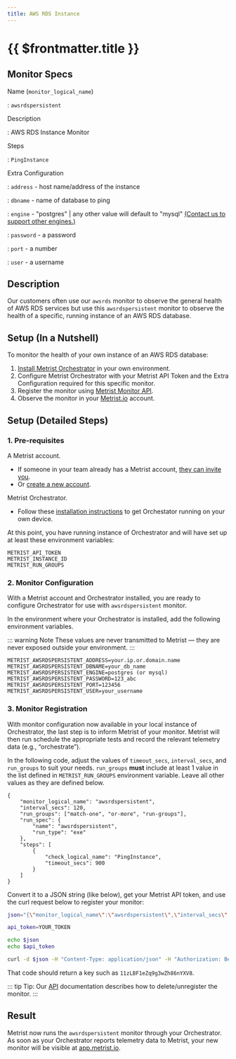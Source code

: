 ```yaml
---
title: AWS RDS Instance
---
```


# {{ $frontmatter.title }}

## Monitor Specs

Name (`monitor_logical_name`)

: `awsrdspersistent`

Description

: AWS RDS Instance Monitor

Steps

: `PingInstance`

Extra Configuration

: `address` - host name/address of the instance

: `dbname` - name of database to ping

: `engine` - "postgres" | any other value will default to "mysql" [(Contact us to support other engines.)](https://etrist.io/contact/)

: `password` - a password

: `port` - a number

: `user` - a username

## Description

Our customers often use our `awsrds` monitor to observe the general health of AWS RDS services but use this `awsrdspersistent` monitor to observe the health of a specific, running instance of an AWS RDS database.

## Setup (In a Nutshell)

To monitor the health of your own instance of an AWS RDS database:

1. [Install Metrist Orchestrator](/guides/orchestrator-installation) in your own environment.
1. Configure Metrist Orchestrator with your Metrist API Token and the Extra Configuration required for this specific monitor.
1. Register the monitor using [Metrist Monitor API](/tools/api).
1. Observe the monitor in your [Metrist.io](https://app.metrist.io/) account.

## Setup (Detailed Steps)

### 1. Pre-requisites

A Metrist account.
- If someone in your team already has a Metrist account, [they can invite you](/guides/web-app-invites).
- Or [create a new account](https://app.metrist.io/login/signup).

Metrist Orchestrator.
- Follow these [installation instructions](/guides/orchestrator-installation) to get Orchestator running on your own device.

At this point, you have running instance of Orchestrator and will have set up at least these environment variables:

```
METRIST_API_TOKEN
METRIST_INSTANCE_ID
METRIST_RUN_GROUPS
```

### 2. Monitor Configuration

With a Metrist account and Orchestrator installed, you are ready to configure Orchestrator for use with `awsrdspersistent` monitor.

In the environment where your Orchestrator is installed, add the following environment variables.

::: warning Note
These values are never transmitted to Metrist — they are never exposed outside your environment.
:::

```
METRIST_AWSRDSPERSISTENT_ADDRESS=your.ip.or.domain.name
METRIST_AWSRDSPERSISTENT_DBNAME=your_db_name
METRIST_AWSRDSPERSISTENT_ENGINE=postgres (or mysql)
METRIST_AWSRDSPERSISTENT_PASSWORD=123_abc
METRIST_AWSRDSPERSISTENT_PORT=123456
METRIST_AWSRDSPERSISTENT_USER=your_username
```

<!-- (You can start running Orchestrator now?) -->

### 3. Monitor Registration

With monitor configuration now available in your local instance of Orchestrator, the last step is to inform Metrist of your monitor. Metrist will then run schedule the appropriate tests and record the relevant telemetry data (e.g., “orchestrate”).

In the following code, adjust the values of `timeout_secs`, `interval_secs`, and `run_groups` to suit your needs. `run_groups` **must** include at least 1 value in the list defined in `METRIST_RUN_GROUPS` environment variable. Leave all other values as they are defined below.

```json{3-4,12}
{
	"monitor_logical_name": "awsrdspersistent",
	"interval_secs": 120,
	"run_groups": ["match-one", "or-more", "run-groups"],
	"run_spec": {
		"name": "awsrdspersistent",
		"run_type": "exe"
	},
	"steps": [
		{
			"check_logical_name": "PingInstance",
			"timeout_secs": 900
		}
	]
}
```

Convert it to a JSON string (like below), get your Metrist API token, and use the curl request below to register your monitor:

```sh
json="{\"monitor_logical_name\":\"awsrdspersistent\",\"interval_secs\":120,\"run_groups\":[\"match-one\",\"or-more\",\"run-groups\"],\"run_spec\":{\"name\":\"awsrdspersistent\",\"run_type\":\"exe\"},\"steps\":[{\"check_logical_name\":\"PingInstance\",\"timeout_secs\":900}]}"

api_token=YOUR_TOKEN

echo $json
echo $api_token

curl -d $json -H "Content-Type: application/json" -H "Authorization: Bearer $api_token" 'https://app.metrist.io/api/v0/monitor-config'

```

That code should return a key such as `11zLBF1eZq9g3wZh86nYXV8`.

::: tip
Tip: Our [API](/tools/api) documentation describes how to delete/unregister the monitor.
:::


## Result

Metrist now runs the `awsrdspersistent` monitor through your Orchestrator. As soon as your Orchestrator reports telemetry data to Metrist, your new monitor will be visible at [app.metrist.io](https://app.metrist.io).
